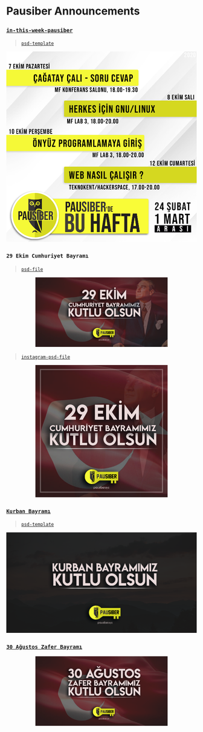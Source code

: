 # Pausiber Announcements 

### [`in-this-week-pausiber`](images/announcements/in-this-week-pausiber/in-this-week-pausiber-example.png)
> [`psd-template`](images/announcements/in-this-week-pausiber/in-this-week-pausiber.psd)

<p align="center">
	<img alt="in-this-week-pausiber" src="images/announcements/in-this-week-pausiber/in-this-week-pausiber-example.png" width="600">
</p>

### `29 Ekim Cumhuriyet Bayramı`

> [`psd-file`](images/announcements/holiday-announcements/29-ekim/29_ekim.psd)

<p align="center">
	<img alt="pausiber-logo" src="images/announcements/holiday-announcements/29-ekim/29_ekim.png" width="350">
</p>


> [`instagram-psd-file`](images/announcements/holiday-announcements/29-ekim/29-ekim-instagram.psd)

<p align="center">
	<img alt="pausiber-logo" src="images/announcements/holiday-announcements/29-ekim/29_ekim_instagram.png" width="350">
</p>

### [`Kurban Bayramı`](images/announcements/holiday-announcements/kurban/pausiber_kurban.png)
> [`psd-template`](images/announcements/holiday-announcements/kurban/pau_siber_kurban.psd)

<p align="center">
	<img alt="kurban" src="images/announcements/holiday-announcements/kurban/pausiber_kurban.png" width="600">
</p>

### [`30 Ağustos Zafer Bayramı`](images/announcements/holiday-announcements/30-agustos/30_agustos.png)

<p align="center">
	<img alt="30-agustos" src="images/announcements/holiday-announcements/30-agustos/30_agustos.png" width="350">
</p>